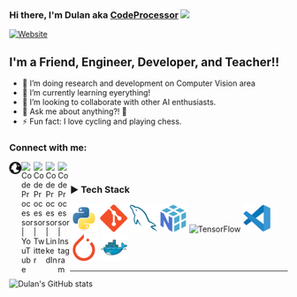 ### Hi there, I'm Dulan aka [CodeProcessor][website]  <img src="https://raw.githubusercontent.com/MartinHeinz/MartinHeinz/master/wave.gif" width="30px"> 

[![Website](https://img.shields.io/website?label=about.dulanj.com&style=for-the-badge&url=https%3A%2F%2Fabout.dulanj.com)](https://about.dulanj.com)

## I'm a Friend, Engineer, Developer, and Teacher!!

- 🔭 I’m doing research and development on Computer Vision area
- 🌱 I’m currently learning eyerything! 
- 👯 I’m looking to collaborate with other AI enthusiasts.
- 💬 Ask me about anything?! 🤣
- ⚡ Fun fact: I love cycling and playing chess. 

### Connect with me:

[<img align="left" alt="about.dulanj.com" width="22px" src="https://raw.githubusercontent.com/iconic/open-iconic/master/svg/globe.svg" />][website]
[<img align="left" alt="CodeProcessor | YouTube" width="22px" src="https://cdn.jsdelivr.net/npm/simple-icons@v3/icons/youtube.svg" />][youtube]
[<img align="left" alt="CodeProcessor | Twitter" width="22px" src="https://cdn.jsdelivr.net/npm/simple-icons@v3/icons/twitter.svg" />][twitter]
[<img align="left" alt="CodeProcessor | LinkedIn" width="22px" src="https://cdn.jsdelivr.net/npm/simple-icons@v3/icons/linkedin.svg" />][linkedin]
[<img align="left" alt="CodeProcessor | Instagram" width="22px" src="https://cdn.jsdelivr.net/npm/simple-icons@v3/icons/instagram.svg" />][instagram]


<br />
 
### ▶ Tech Stack
<img src= "https://github.com/devicons/devicon/blob/master/icons/python/python-original.svg" alt="Python" height= 50 width = 50> <img src= "https://github.com/devicons/devicon/blob/master/icons/git/git-original.svg" alt="Git" height= 50 width = 50>  <img src= "https://github.com/devicons/devicon/blob/master/icons/mysql/mysql-original.svg" alt="MySQL" height= 50 width = 50>  <img src= "https://github.com/devicons/devicon/blob/master/icons/numpy/numpy-original.svg" alt="NumPy" height= 50 width = 50>   <img src= "https://cdn.worldvectorlogo.com/logos/tensorflow-2.svg" alt="TensorFlow" height= 50 width = 50> <img src= "https://github.com/devicons/devicon/blob/master/icons/vscode/vscode-original.svg" alt="VSCode" height= 50 width = 50>  <img src= "https://raw.githubusercontent.com/devicons/devicon/master/icons/pytorch/pytorch-original.svg" alt="PyTorch" height= 50 width = 50> <img src= "https://raw.githubusercontent.com/devicons/devicon/master/icons/docker/docker-original.svg" alt="Docker" height= 50 width = 50>  

 ---

![Dulan's GitHub stats](https://github-readme-stats.vercel.app/api?username=CodeProcessor&show_icons=true&hide_title=true&include_all_commits=true&&theme=dark)

[website]: https://about.dulanj.com
[youtube]: https://www.youtube.com/channel/UCe6OrH-94NEKqg2jM31hm4g
[twitter]: https://twitter.com/_dulanj_
[instagram]: https://www.instagram.com/_dulanj_
[linkedin]: https://www.linkedin.com/in/dulanj



